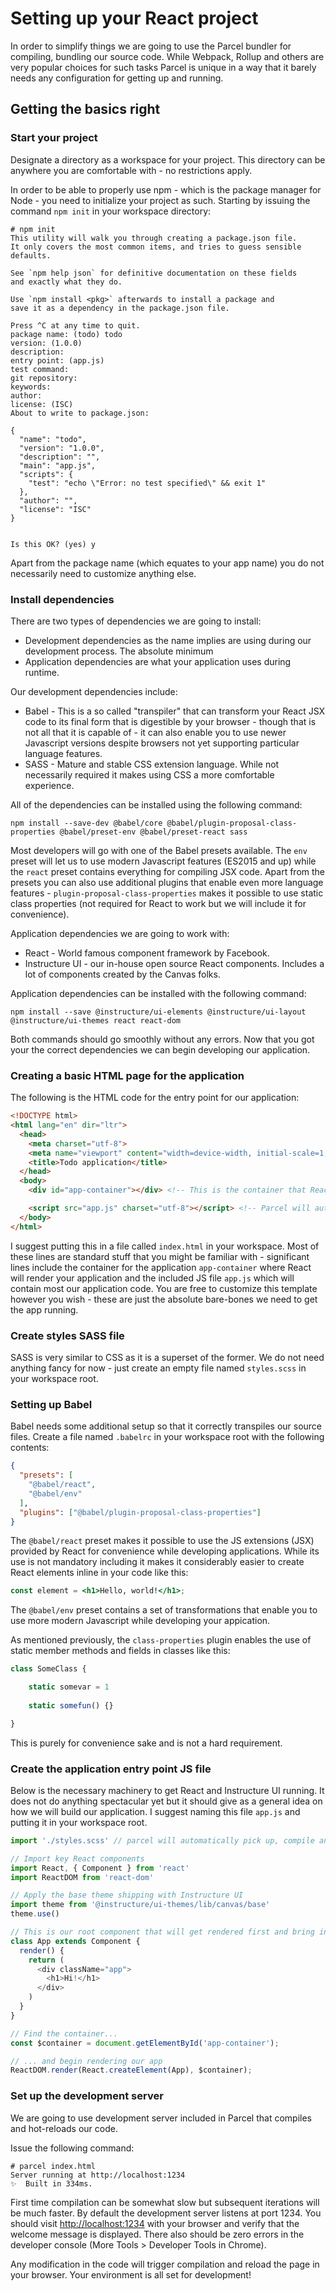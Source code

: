 # Setting up your React project

In order to simplify things we are going to use the Parcel bundler for compiling, bundling our source code. While Webpack, Rollup and others are very popular choices for such tasks Parcel is unique in a way that it barely needs any configuration for getting up and running.

## Getting the basics right

### Start your project

Designate a directory as a workspace for your project. This directory can be anywhere you are comfortable with - no restrictions apply.

In order to be able to properly use npm - which is the package manager for Node - you need to initialize your project as such. Starting by issuing the command ```npm init``` in your workspace directory:

```shell
# npm init
This utility will walk you through creating a package.json file.
It only covers the most common items, and tries to guess sensible defaults.

See `npm help json` for definitive documentation on these fields
and exactly what they do.

Use `npm install <pkg>` afterwards to install a package and
save it as a dependency in the package.json file.

Press ^C at any time to quit.
package name: (todo) todo
version: (1.0.0)
description:
entry point: (app.js)
test command:
git repository:
keywords:
author:
license: (ISC)
About to write to package.json:

{
  "name": "todo",
  "version": "1.0.0",
  "description": "",
  "main": "app.js",
  "scripts": {
    "test": "echo \"Error: no test specified\" && exit 1"
  },
  "author": "",
  "license": "ISC"
}


Is this OK? (yes) y
```

Apart from the package name (which equates to your app name) you do not necessarily need to customize anything else.

### Install dependencies

There are two types of dependencies we are going to install:

* Development dependencies as the name implies are using during our development process. The absolute minimum 
* Application dependencies are what your application uses during runtime.

Our development dependencies include:

* Babel - This is a so called "transpiler" that can transform your React JSX code to its final form that is digestible by your browser - though that is not all that it is capable of - it can also enable you to use newer Javascript versions despite browsers not yet supporting particular language features. 
* SASS - Mature and stable CSS extension language. While not necessarily required it makes using CSS a more comfortable experience.

All of the dependencies can be installed using the following command:

```
npm install --save-dev @babel/core @babel/plugin-proposal-class-properties @babel/preset-env @babel/preset-react sass
```

Most developers will go with one of the Babel presets available. The ```env``` preset will let us to use modern Javascript features (ES2015 and up) while the ```react``` preset contains everything for compiling JSX code. Apart from the presets you can also use additional plugins that enable even more language features - ```plugin-proposal-class-properties``` makes it possible to use static class properties (not required for React to work but we will include it for convenience).

Application dependencies we are going to work with:

* React - World famous component framework by Facebook.
* Instructure UI - our in-house open source React components. Includes a lot of components created by the Canvas folks. 

Application dependencies can be installed with the following command:

```
npm install --save @instructure/ui-elements @instructure/ui-layout @instructure/ui-themes react react-dom
```

Both commands should go smoothly without any errors. Now that you got your the correct dependencies we can begin developing our application.

### Creating a basic HTML page for the application

The following is the HTML code for the entry point for our application:

```html
<!DOCTYPE html>
<html lang="en" dir="ltr">
  <head>
    <meta charset="utf-8">
    <meta name="viewport" content="width=device-width, initial-scale=1, shrink-to-fit=no">
    <title>Todo application</title>
  </head>
  <body>
    <div id="app-container"></div> <!-- This is the container that React uses to render our application -->

    <script src="app.js" charset="utf-8"></script> <!-- Parcel will automatically pick up and compile this file. This is where most of our work will be done. -->
  </body>
</html>
```

I suggest putting this in a file called ```index.html``` in your workspace. Most of these lines are standard stuff that you might be familiar with - significant lines include the container for the application ```app-container``` where React will render your application and the included JS file ```app.js``` which will contain most our application code. You are free to customize this template however you wish - these are just the absolute bare-bones we need to get the app running.

### Create styles SASS file

SASS is very similar to CSS as it is a superset of the former. We do not need anything fancy for now - just create an empty file named `styles.scss` in your workspace root.

### Setting up Babel

Babel needs some additional setup so that it correctly transpiles our source files. Create a file named `.babelrc` in your workspace root with the following contents:

```json
{
  "presets": [
    "@babel/react",
    "@babel/env"
  ],
  "plugins": ["@babel/plugin-proposal-class-properties"]
}
```

The `@babel/react` preset makes it possible to use the JS extensions (JSX) provided by React for convenience while developing applications. While its use is not mandatory including it makes it considerably easier to create React elements inline in your code like this:

```jsx
const element = <h1>Hello, world!</h1>;
```

The `@babel/env` preset contains a set of transformations that enable you to use more modern Javascript while developing your appication.

As mentioned previously, the `class-properties` plugin enables the use of static member methods and fields in classes like this:

```js
class SomeClass {

	static somevar = 1
	
	static somefun() {}

}
```

This is purely for convenience sake and is not a hard requirement.


### Create the application entry point JS file

Below is the necessary machinery to get React and Instructure UI running. It does not do anything spectacular yet but it should give as a general idea on how we will build our application. I suggest naming this file `app.js` and putting it in your workspace root.

```javascript
import './styles.scss' // parcel will automatically pick up, compile and include this file

// Import key React components
import React, { Component } from 'react'
import ReactDOM from 'react-dom'

// Apply the base theme shipping with Instructure UI
import theme from '@instructure/ui-themes/lib/canvas/base'
theme.use()

// This is our root component that will get rendered first and bring in all the other components
class App extends Component {
  render() {
    return (
      <div className="app">
      	<h1>Hi!</h1>
      </div>
    )
  }
}

// Find the container...
const $container = document.getElementById('app-container');

// ... and begin rendering our app
ReactDOM.render(React.createElement(App), $container);
```

### Set up the development server

We are going to use development server included in Parcel that compiles and hot-reloads our code. 

Issue the following command:

```shell
# parcel index.html
Server running at http://localhost:1234
✨  Built in 334ms.
```

First time compilation can be somewhat slow but subsequent iterations will be much faster. By default the development server listens at port 1234. You should visit [http://localhost:1234](http://localhost:1234) with your browser and verify that the welcome message is displayed. There also should be zero errors in the developer console (More Tools > Developer Tools in Chrome). 

Any modification in the code will trigger compilation and reload the page in your browser. Your environment is all set for development!